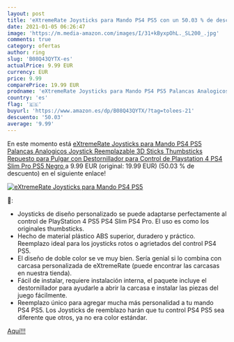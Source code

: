 ```yaml
---
layout: post
title: 'eXtremeRate Joysticks para Mando PS4 PS5 con un 50.03 % de descuento'
date: 2021-01-05 06:26:47
image: 'https://m.media-amazon.com/images/I/31+kByxpOhL._SL200_.jpg'
comments: true
category: ofertas
author: ring
slug: 'B08Q43QYTX-es'
actualPrice: 9.99 EUR
currency: EUR
price: 9.99
comparePrice: 19.99 EUR
prodname: 'eXtremeRate Joysticks para Mando PS4 PS5 Palancas Analogicos Joystick Reemplazable 3D Sticks Thumbsticks Repuesto para Pulgar con Destornillador para Control de Playstation 4 PS4 Slim Pro PS5 Negro '
country: 'es'
flag: '🇪🇸'
buyurl: 'https://www.amazon.es/dp/B08Q43QYTX/?tag=tolees-21'
descuento: '50.03'
average: '9.99'
---
```


En este momento está [eXtremeRate Joysticks para Mando PS4 PS5 Palancas Analogicos Joystick Reemplazable 3D Sticks Thumbsticks Repuesto para Pulgar con Destornillador para Control de Playstation 4 PS4 Slim Pro PS5 Negro ](https://www.amazon.es/dp/B08Q43QYTX/?tag=tolees-21) a 9.99 EUR (original: 19.99 EUR) (50.03 %  de descuento) en el siguiente enlace!

[![eXtremeRate Joysticks para Mando PS4 PS5](https://m.media-amazon.com/images/I/31+kByxpOhL._SL200_.jpg)](https://www.amazon.es/dp/B08Q43QYTX/?tag=tolees-21)

🔎:

- Joysticks de diseño personalizado se puede adaptarse perfectamente al control de PlayStation 4 PS5 PS4 Slim PS4 Pro. El uso es como los originales thumbsticks.
- Hecho de material plástico ABS superior, duradero y práctico. Reemplazo ideal para los joysticks rotos o agrietados del control PS4 PS5.
- El diseño de doble color se ve muy bien. Sería genial si lo combina con carcasa personalizada de eXtremeRate (puede encontrar las carcasas en nuestra tienda).
- Fácil de instalar, requiere instalación interna, el paquete incluye el destornillador para ayudarle a abrir la carcasa e instalar las piezas del juego fácilmente.
- Reemplazo único para agregar mucha más personalidad a tu mando PS4 PS5. Los Joysticks de reemblazo harán que tu control PS4 PS5 sea diferente que otros, ya no era color estándar.

[Aquí!!!](https://www.amazon.es/dp/B08Q43QYTX/?tag=tolees-21)
